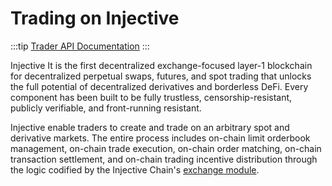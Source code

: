 # Trading on Injective

:::tip [Trader API Documentation](https://api.injective.exchange/) :::

Injective It is the first decentralized exchange-focused layer-1 blockchain for decentralized perpetual swaps, futures, and spot trading that unlocks the full potential of decentralized derivatives and borderless DeFi. Every component has been built to be fully trustless, censorship-resistant, publicly verifiable, and front-running resistant.

Injective enable traders to create and trade on an arbitrary spot and derivative markets. The entire process includes on-chain limit orderbook management, on-chain trade execution, on-chain order matching, on-chain transaction settlement, and on-chain trading incentive distribution through the logic codified by the Injective Chain's [exchange module](../develop/modules/Injective/exchange/).
